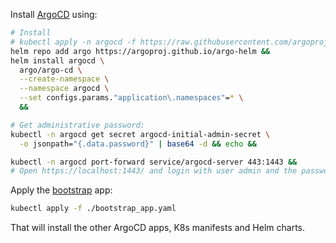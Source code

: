 Install [ArgoCD](https://argo-cd.readthedocs.io/en/stable/) using:

```sh
# Install
# kubectl apply -n argocd -f https://raw.githubusercontent.com/argoproj/argo-cd/stable/manifests/install.yaml &&
helm repo add argo https://argoproj.github.io/argo-helm &&
helm install argocd \
  argo/argo-cd \
  --create-namespace \
  --namespace argocd \
  --set configs.params."application\.namespaces"=* \
  &&

# Get administrative password:
kubectl -n argocd get secret argocd-initial-admin-secret \
  -o jsonpath="{.data.password}" | base64 -d && echo &&

kubectl -n argocd port-forward service/argocd-server 443:1443 &&
# Open https://localhost:1443/ and login with user admin and the password above.
```

Apply the [bootstrap](./bootstrap_app.yaml) app:
```sh
kubectl apply -f ./bootstrap_app.yaml
```
That will install the other ArgoCD apps, K8s manifests and Helm charts.
